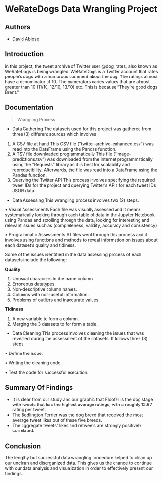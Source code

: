 # WeRateDogs Data Wrangling Project

## Authors

- [David Abiose](https://www.github.com/Abiose)


## Introduction
in this project, the tweet archive of Twitter user @dog_rates, also known as WeRateDogs is 
being wrangled. WeRateDogs is a Twitter account that rates people’s dogs with a humorous
comment about the dog. The ratings almost have a denominator of 10. The numerators caries 
values that are almost greater than 10 (11/10, 12/10, 13/10) etc. This is because “They’re good dogs Brent.”

## Documentation
> Wrangling Process
- Data Gathering
The datasets used for this project was gathered from three (3) different sources which involves 
1. A CSV file at hand
This CSV file (“twitter-archive-enhanced.csv”) was read into the DataFrame using the
Pandas function.
2. A TSV file downloaded programmatically
This file (“image-predictions.tsv”) was downloaded from the internet programmatically
using the “Requests” library as it is best for scalability and reproducibility. Afterwards,
the file was read into a DataFrame using the Pandas function.
3. Querying the Twitter API
This process involves specifying the required tweet IDs for the project and querying 
Twitter’s APIs for each tweet IDs JSON data.

- Data Assessing
This wrangling process involves two (2) steps.

• Visual Assessments
Each file was visually assessed and it means systematically looking through each table of 
data in the Jupyter Notebook using Pandas and scrolling through the data, looking for 
interesting and relevant issues such as (completeness, validity, accuracy and 
consistency)

• Programmatic Assessments
All files went through this process and it involves using functions and methods to reveal 
information on issues about each dataset’s quality and tidiness.

Some of the issues identified in the data assessing process of each datasets include the 
following:

**Quality**
1. Unusual characters in the name column.
2. Erroneous datatypes.
3. Non-descriptive column names.
4. Columns with non-useful information.
5. Problems of outliers and inaccurate values.

**Tidiness**
1. A new variable to form a column.
2. Merging the 3 datasets to for form a table.


- Data Cleaning
This process involves cleaning the issues that was revealed during the assessment of the 
datasets. It follows three (3) steps

• Define the issue.

• Writing the cleaning code.

• Test the code for successful execution.



## Summary Of Findings
- It is clear from our study and our graphic that Floofer is the dog stage with tweets that has the highest average ratings, with a roughly 12.67 rating per tweet.
- The Bedlington Terrier was the dog breed that received the most average tweet likes out of these five breeds.
- The aggregate tweets' likes and retweets are strongly positively correlated.


## Conclusion
The lengthy but successful data wrangling procedure helped to clean up our unclean and disorganized data. This gives us the chance to continue with our data analysis and visualization in order to effectively present our findings.
